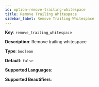 ```yaml
---
id: option-remove-trailing-whitespace
title: Remove Trailing Whitespace
sidebar_label: Remove Trailing Whitespace
---
```

**Key**: `remove_trailing_whitespace`

**Description**: Remove trailing whitespace

**Type**: `boolean`

**Default**: `false`

**Supported Languages**: 

**Supported Beautifiers**: 

